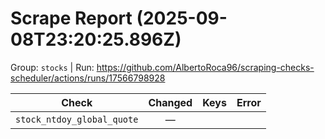 # Scrape Report (2025-09-08T23:20:25.896Z)

Group: `stocks`  |  Run: https://github.com/AlbertoRoca96/scraping-checks-scheduler/actions/runs/17566798928

| Check | Changed | Keys | Error |
|---|:---:|:--|:--|
| `stock_ntdoy_global_quote` | — |  |  |
